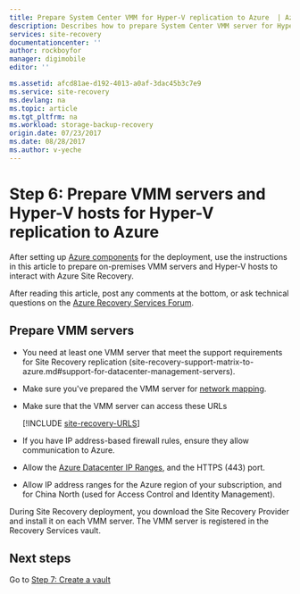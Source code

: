 ```yaml
---
title: Prepare System Center VMM for Hyper-V replication to Azure  | Azure
description: Describes how to prepare System Center VMM server for Hyper-V replication to Azure, using Azure Site Recovery
services: site-recovery
documentationcenter: ''
author: rockboyfor
manager: digimobile
editor: ''

ms.assetid: afcd81ae-d192-4013-a0af-3dac45b3c7e9
ms.service: site-recovery
ms.devlang: na
ms.topic: article
ms.tgt_pltfrm: na
ms.workload: storage-backup-recovery
origin.date: 07/23/2017
ms.date: 08/28/2017
ms.author: v-yeche
---
```


# Step 6: Prepare VMM servers and Hyper-V hosts for Hyper-V replication to Azure

After setting up [Azure components](vmm-to-azure-walkthrough-prepare-azure.md) for the deployment, use the instructions in this article to prepare on-premises VMM servers and Hyper-V hosts to interact with Azure Site Recovery.

After reading this article, post any comments at the bottom, or ask technical questions on the [Azure Recovery Services Forum](https://social.msdn.microsoft.com/Forums/en-US/home?forum=hypervrecovmgr).

## Prepare VMM servers

- You need at least one VMM server that meet the support requirements for Site Recovery replication (site-recovery-support-matrix-to-azure.md#support-for-datacenter-management-servers).
- Make sure you've prepared the VMM server for [network mapping](vmm-to-azure-walkthrough-network.md#network-mapping-for-replication-to-azure).
- Make sure that the VMM server can access these URLs

    [!INCLUDE [site-recovery-URLS](../../includes/site-recovery-URLS.md)]

- If you have IP address-based firewall rules, ensure they allow communication to Azure.
- Allow the [Azure Datacenter IP Ranges](https://www.microsoft.com/download/confirmation.aspx?id=41653), and the HTTPS (443) port.
- Allow IP address ranges for the Azure region of your subscription, and for China North (used for Access Control and Identity Management).

During Site Recovery deployment, you download the Site Recovery Provider and install it on each VMM server. The VMM server is registered in the Recovery Services vault.

## Next steps

Go to [Step 7: Create a vault](vmm-to-azure-walkthrough-create-vault.md)

<!--Update_Description: new articles on site recovery vmm server and hyper-V host from vmm to azure-->